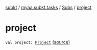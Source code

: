 [subkt](../../index.md) / [myaa.subkt.tasks](../index.md) / [Subs](index.md) / [project](./project.md)

# project

`val project: `[`Project`](https://docs.gradle.org/current/javadoc/org/gradle/api/Project.html) [(source)](https://github.com/Myaamori/SubKt/blob/0.1.7/src/main/kotlin/myaa/subkt/tasks/plugin.kt#L325)
